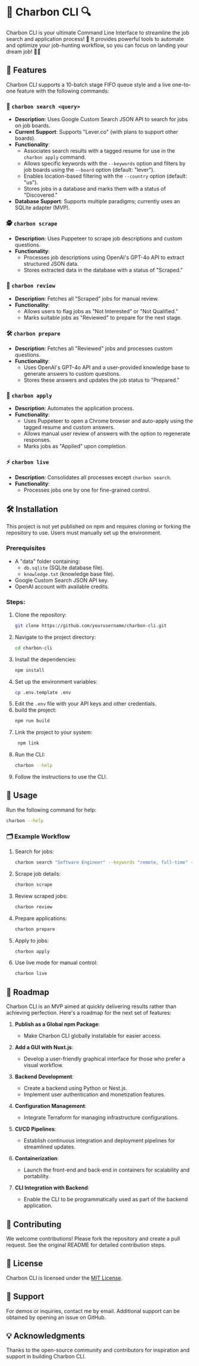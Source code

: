 # 🚀 Charbon CLI 🔍

Charbon CLI is your ultimate Command Line Interface to streamline the job search and application process! 🎯 It provides powerful tools to automate and optimize your job-hunting workflow, so you can focus on landing your dream job! 💼✨

## 🎨 Features

Charbon CLI supports a 10-batch stage FIFO queue style and a live one-to-one feature with the following commands:

### 🔎 `charbon search <query>`
- **Description**: Uses Google Custom Search JSON API to search for jobs on job boards.
- **Current Support**: Supports "Lever.co" (with plans to support other boards).
- **Functionality**:
  - Associates search results with a tagged resume for use in the `charbon apply` command.
  - Allows specific keywords with the `--keywords` option and filters by job boards using the `--board` option (default: "lever").
  - Enables location-based filtering with the `--country` option (default: "us").
  - Stores jobs in a database and marks them with a status of "Discovered."
- **Database Support**: Supports multiple paradigms; currently uses an SQLite adapter (MVP).

### 🕵️ `charbon scrape`
- **Description**: Uses Puppeteer to scrape job descriptions and custom questions.
- **Functionality**:
  - Processes job descriptions using OpenAI's GPT-4o API to extract structured JSON data.
  - Stores extracted data in the database with a status of "Scraped."

### 🧐 `charbon review`
- **Description**: Fetches all "Scraped" jobs for manual review.
- **Functionality**:
  - Allows users to flag jobs as "Not Interested" or "Not Qualified."
  - Marks suitable jobs as "Reviewed" to prepare for the next stage.

### 🛠️ `charbon prepare`
- **Description**: Fetches all "Reviewed" jobs and processes custom questions.
- **Functionality**:
  - Uses OpenAI's GPT-4o API and a user-provided knowledge base to generate answers to custom questions.
  - Stores these answers and updates the job status to "Prepared."

### 🤖 `charbon apply`
- **Description**: Automates the application process.
- **Functionality**:
  - Uses Puppeteer to open a Chrome browser and auto-apply using the tagged resume and custom answers.
  - Allows manual user review of answers with the option to regenerate responses.
  - Marks jobs as "Applied" upon completion.

### ⚡ `charbon live`
- **Description**: Consolidates all processes except `charbon search`.
- **Functionality**:
  - Processes jobs one by one for fine-grained control.

## 🛠️ Installation

This project is not yet published on npm and requires cloning or forking the repository to use. Users must manually set up the environment.

### Prerequisites
- A "data" folder containing:
  - `db.sqlite` (SQLite database file).
  - `knowledge.txt` (knowledge base file).
- Google Custom Search JSON API key.
- OpenAI account with available credits.

### Steps:
1. Clone the repository:
   ```bash
   git clone https://github.com/yourusername/charbon-cli.git
   ```
2. Navigate to the project directory:
   ```bash
   cd charbon-cli
   ```
3. Install the dependencies:
   ```bash
   npm install
   ```
4. Set up the environment variables:
   ```bash
   cp .env.template .env
   ```
5. Edit the `.env` file with your API keys and other credentials.
6. build the project:
   ```bash
   npm run build
   ```
7. Link the project to your system:
   ```bash
    npm link
    ```
8. Run the CLI:
    ```bash
    charbon --help
    ```
9. Follow the instructions to use the CLI.

## 🔧 Usage

Run the following command for help:

```bash
charbon --help
```

### 🗂️ Example Workflow

1. Search for jobs:
   ```bash
   charbon search "Software Engineer" --keywords "remote, full-time" --board "lever" --country "us"
   ```
2. Scrape job details:
   ```bash
   charbon scrape
   ```
3. Review scraped jobs:
   ```bash
   charbon review
   ```
4. Prepare applications:
   ```bash
   charbon prepare
   ```
5. Apply to jobs:
   ```bash
   charbon apply
   ```
6. Use live mode for manual control:
   ```bash
   charbon live
   ```

## 🚧 Roadmap

Charbon CLI is an MVP aimed at quickly delivering results rather than achieving perfection. Here's a roadmap for the next set of features:

1. **Publish as a Global npm Package**:
   - Make Charbon CLI globally installable for easier access.

2. **Add a GUI with Nuxt.js**:
   - Develop a user-friendly graphical interface for those who prefer a visual workflow.

3. **Backend Development**:
   - Create a backend using Python or Nest.js.
   - Implement user authentication and monetization features.

4. **Configuration Management**:
   - Integrate Terraform for managing infrastructure configurations.

5. **CI/CD Pipelines**:
   - Establish continuous integration and deployment pipelines for streamlined updates.

6. **Containerization**:
   - Launch the front-end and back-end in containers for scalability and portability.

7. **CLI Integration with Backend**:
   - Enable the CLI to be programmatically used as part of the backend application.

## 🤝 Contributing

We welcome contributions! Please fork the repository and create a pull request. See the original README for detailed contribution steps.

## 📜 License

Charbon CLI is licensed under the [MIT License](LICENSE).

## 🙋 Support

For demos or inquiries, contact me by email. Additional support can be obtained by opening an issue on GitHub.

## 💡 Acknowledgments

Thanks to the open-source community and contributors for inspiration and support in building Charbon CLI.
